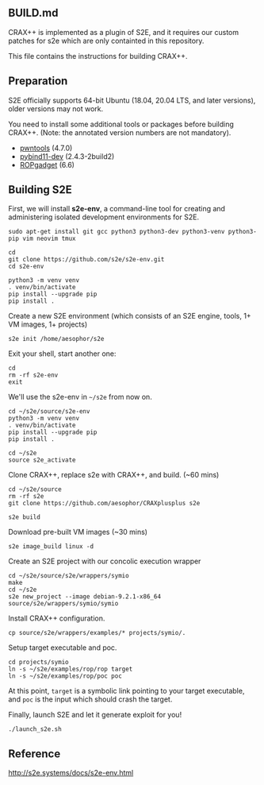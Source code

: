 ## BUILD.md


CRAX++ is implemented as a plugin of S2E, and it requires our custom patches for s2e which are only containted in this repository.

This file contains the instructions for building CRAX++.

## Preparation

S2E officially supports 64-bit Ubuntu (18.04, 20.04 LTS, and later versions), older versions may not work.

You need to install some additional tools or packages before building CRAX++. (Note: the annotated version numbers are not mandatory).
* [pwntools](https://github.com/Gallopsled/pwntools) (4.7.0)
* [pybind11-dev](https://github.com/pybind/pybind11) (2.4.3-2build2)
* [ROPgadget](https://github.com/JonathanSalwan/ROPgadget) (6.6)

## Building S2E

First, we will install **s2e-env**, a command-line tool for creating and administering isolated development environments for S2E.
```
sudo apt-get install git gcc python3 python3-dev python3-venv python3-pip vim neovim tmux

cd
git clone https://github.com/s2e/s2e-env.git
cd s2e-env

python3 -m venv venv
. venv/bin/activate
pip install --upgrade pip
pip install .
```

Create a new S2E environment (which consists of an S2E engine, tools, 1+ VM images, 1+ projects)
```
s2e init /home/aesophor/s2e
```

Exit your shell, start another one:
```
cd
rm -rf s2e-env
exit
```

We'll use the s2e-env in `~/s2e` from now on.
```
cd ~/s2e/source/s2e-env
python3 -m venv venv
. venv/bin/activate
pip install --upgrade pip
pip install .

cd ~/s2e
source s2e_activate
```

Clone CRAX++, replace s2e with CRAX++, and build. (~60 mins)

```
cd ~/s2e/source
rm -rf s2e
git clone https://github.com/aesophor/CRAXplusplus s2e

s2e build
```

Download pre-built VM images (~30 mins)
```
s2e image_build linux -d
```

Create an S2E project with our concolic execution wrapper
```
cd ~/s2e/source/s2e/wrappers/symio
make
cd ~/s2e
s2e new_project --image debian-9.2.1-x86_64 source/s2e/wrappers/symio/symio
```

Install CRAX++ configuration.
```
cp source/s2e/wrappers/examples/* projects/symio/.
```

Setup target executable and poc.
```
cd projects/symio
ln -s ~/s2e/examples/rop/rop target
ln -s ~/s2e/examples/rop/poc poc
```

At this point, `target` is a symbolic link pointing to your target executable, and `poc`
is the input which should crash the target.

Finally, launch S2E and let it generate exploit for you!
```
./launch_s2e.sh
```

## Reference

http://s2e.systems/docs/s2e-env.html
